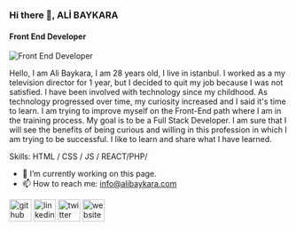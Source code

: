 ### Hi there 👋, ALİ BAYKARA
#### Front End Developer
![Front End Developer](https://plopdo.com/wp-content/uploads/2021/07/Screenshot-1-1210x642.png?crop=1)

Hello, I am Ali Baykara, I am 28 years old, I live in istanbul. I worked as a my television director for 1 year, but I decided to quit my job because I was not satisfied. I have been involved with technology since my childhood. As technology progressed over time, my curiosity increased and I said it's time to learn. I am trying to improve myself on the Front-End path where I am in the training process. My goal is to be a Full Stack Developer.
I am sure that I will see the benefits of being curious and willing in this profession in which I am trying to be successful.
I like to learn and share what I have learned.

Skills: HTML / CSS / JS / REACT/PHP/

- 🔭 I’m currently working on this page. 
- 📫 How to reach me: info@alibaykara.com 


[<img src='https://cdn.jsdelivr.net/npm/simple-icons@3.0.1/icons/github.svg' alt='github' height='40'>](https://github.com/https://github.com/alibaykara)  [<img src='https://cdn.jsdelivr.net/npm/simple-icons@3.0.1/icons/linkedin.svg' alt='linkedin' height='40'>](https://www.linkedin.com/in/https://www.linkedin.com/in/alibaykara//)  [<img src='https://cdn.jsdelivr.net/npm/simple-icons@3.0.1/icons/twitter.svg' alt='twitter' height='40'>](https://twitter.com/alibaykara94)  [<img src='https://cdn.jsdelivr.net/npm/simple-icons@3.0.1/icons/icloud.svg' alt='website' height='40'>](www.alibaykara.com)  

